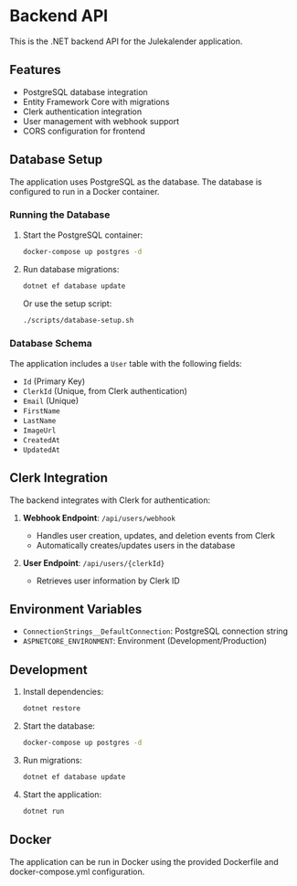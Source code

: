 # Backend API

This is the .NET backend API for the Julekalender application.

## Features

- PostgreSQL database integration
- Entity Framework Core with migrations
- Clerk authentication integration
- User management with webhook support
- CORS configuration for frontend

## Database Setup

The application uses PostgreSQL as the database. The database is configured to run in a Docker container.

### Running the Database

1. Start the PostgreSQL container:
   ```bash
   docker-compose up postgres -d
   ```

2. Run database migrations:
   ```bash
   dotnet ef database update
   ```

   Or use the setup script:
   ```bash
   ./scripts/database-setup.sh
   ```

### Database Schema

The application includes a `User` table with the following fields:
- `Id` (Primary Key)
- `ClerkId` (Unique, from Clerk authentication)
- `Email` (Unique)
- `FirstName`
- `LastName`
- `ImageUrl`
- `CreatedAt`
- `UpdatedAt`

## Clerk Integration

The backend integrates with Clerk for authentication:

1. **Webhook Endpoint**: `/api/users/webhook`
   - Handles user creation, updates, and deletion events from Clerk
   - Automatically creates/updates users in the database

2. **User Endpoint**: `/api/users/{clerkId}`
   - Retrieves user information by Clerk ID

## Environment Variables

- `ConnectionStrings__DefaultConnection`: PostgreSQL connection string
- `ASPNETCORE_ENVIRONMENT`: Environment (Development/Production)

## Development

1. Install dependencies:
   ```bash
   dotnet restore
   ```

2. Start the database:
   ```bash
   docker-compose up postgres -d
   ```

3. Run migrations:
   ```bash
   dotnet ef database update
   ```

4. Start the application:
   ```bash
   dotnet run
   ```

## Docker

The application can be run in Docker using the provided Dockerfile and docker-compose.yml configuration.
